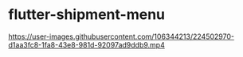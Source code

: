 # flutter-shipment-menu
https://user-images.githubusercontent.com/106344213/224502970-d1aa3fc8-1fa8-43e8-981d-92097ad9ddb9.mp4
